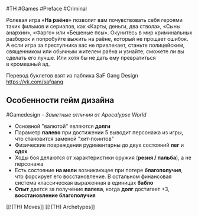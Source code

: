 #TH #Games #Preface #Criminal

Ролевая игра «**На раёне**» позволит вам почувствовать себя героями таких фильмов и сериалов, как «Карты, деньги, два ствола», «Сыны анархии», «Фарго» или «Бешеные псы». Окунитесь в мир криминальных разборок и попробуйте выжить на раёне, который не прощает ошибок. А если игра за преступника вас не привлекает, станьте полицейским, священником или обычным жителем раёна и узнайте, сможете ли вы сделать его лучше. Или хотя бы не дать ему превратиться в кромешный ад.

Перевод буклетов взят из паблика SaF Gang Design  https://vk.com/safgang

## Особенности гейм дизайна
#Gamedesign *- Заметные отличия от Apocalypse World*

- Основной "валютой" являются **долги** 
- Параметр **палево** при достижении 5 выводит персонажа из игры, что становится заменой "хит-поинтов"
- Физические повреждения рудиментарны до двух состояний **лег** и **сдох**
- Ходы боя делаются от характеристики оружия  (**резня / пальба**), а не персонажа
- Есть состояние **на мели** возникающее при потере **благополучия**, что форсирует его восстановление. В остальном финансовая система классическая выраженная в единицах **бабло**
- **Опыт** дается за получение **палева**, когда **долг** достигает +3, **восстановление благополучия**


[[!(TH) Moves]]
[[!(TH) Archetypes]]